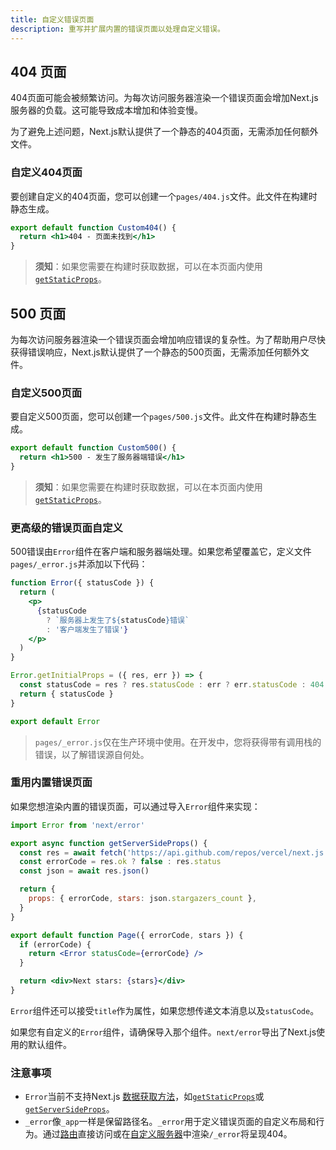 ```yaml
---
title: 自定义错误页面
description: 重写并扩展内置的错误页面以处理自定义错误。
---
```


## 404 页面

404页面可能会被频繁访问。为每次访问服务器渲染一个错误页面会增加Next.js服务器的负载。这可能导致成本增加和体验变慢。

为了避免上述问题，Next.js默认提供了一个静态的404页面，无需添加任何额外文件。

### 自定义404页面

要创建自定义的404页面，您可以创建一个`pages/404.js`文件。此文件在构建时静态生成。

```jsx filename="pages/404.js"
export default function Custom404() {
  return <h1>404 - 页面未找到</h1>
}
```

> **须知**：如果您需要在构建时获取数据，可以在本页面内使用[`getStaticProps`](/docs/pages/building-your-application/data-fetching/get-static-props)。

## 500 页面

为每次访问服务器渲染一个错误页面会增加响应错误的复杂性。为了帮助用户尽快获得错误响应，Next.js默认提供了一个静态的500页面，无需添加任何额外文件。

### 自定义500页面

要自定义500页面，您可以创建一个`pages/500.js`文件。此文件在构建时静态生成。

```jsx filename="pages/500.js"
export default function Custom500() {
  return <h1>500 - 发生了服务器端错误</h1>
}
```

> **须知**：如果您需要在构建时获取数据，可以在本页面内使用[`getStaticProps`](/docs/pages/building-your-application/data-fetching/get-static-props)。

### 更高级的错误页面自定义

500错误由`Error`组件在客户端和服务器端处理。如果您希望覆盖它，定义文件`pages/_error.js`并添加以下代码：

```jsx
function Error({ statusCode }) {
  return (
    <p>
      {statusCode
        ? `服务器上发生了${statusCode}错误`
        : '客户端发生了错误'}
    </p>
  )
}

Error.getInitialProps = ({ res, err }) => {
  const statusCode = res ? res.statusCode : err ? err.statusCode : 404
  return { statusCode }
}

export default Error
```

> `pages/_error.js`仅在生产环境中使用。在开发中，您将获得带有调用栈的错误，以了解错误源自何处。

### 重用内置错误页面

如果您想渲染内置的错误页面，可以通过导入`Error`组件来实现：

```jsx
import Error from 'next/error'

export async function getServerSideProps() {
  const res = await fetch('https://api.github.com/repos/vercel/next.js')
  const errorCode = res.ok ? false : res.status
  const json = await res.json()

  return {
    props: { errorCode, stars: json.stargazers_count },
  }
}

export default function Page({ errorCode, stars }) {
  if (errorCode) {
    return <Error statusCode={errorCode} />
  }

  return <div>Next stars: {stars}</div>
}
```

`Error`组件还可以接受`title`作为属性，如果您想传递文本消息以及`statusCode`。

如果您有自定义的`Error`组件，请确保导入那个组件。`next/error`导出了Next.js使用的默认组件。

### 注意事项

- `Error`当前不支持Next.js [数据获取方法](/docs/pages/building-your-application/data-fetching)，如[`getStaticProps`](/docs/pages/building-your-application/data-fetching/get-static-props)或[`getServerSideProps`](/docs/pages/building-your-application/data-fetching/get-server-side-props)。
- `_error`像`_app`一样是保留路径名。`_error`用于定义错误页面的自定义布局和行为。通过[路由](/docs/pages/building-your-application/routing)直接访问或在[自定义服务器](/docs/pages/building-your-application/configuring/custom-server)中渲染`/_error`将呈现404。